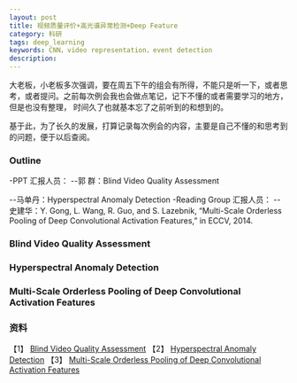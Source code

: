 ```yaml
---
layout: post
title: 视频质量评价+高光谱异常检测+Deep Feature
category: 科研
tags: deep_learning
keywords: CNN，video representation，event detection
description: 
---
```


大老板，小老板多次强调，要在周五下午的组会有所得，不能只是听一下，或者思考，或者提问。之前每次例会我也会做点笔记，记下不懂的或者需要学习的地方，但是也没有整理，
时间久了也就基本忘了之前听到的和想到的。

基于此，为了长久的发展，打算记录每次例会的内容，主要是自己不懂的和思考到的问题，便于以后查阅。

### Outline
-PPT 汇报人员：
--郭    群：Blind Video Quality Assessment

--马单丹：Hyperspectral Anomaly Detection
-Reading Group 汇报人员：
--史建华：Y. Gong, L. Wang, R. Guo, and S. Lazebnik, “Multi-Scale Orderless Pooling of Deep Convolutional Activation Features,” in ECCV, 2014. 

### Blind Video Quality Assessment

### Hyperspectral Anomaly Detection

### Multi-Scale Orderless Pooling of Deep Convolutional Activation Features

### 资料

【1】 [Blind Video Quality Assessment]()
【2】 [Hyperspectral Anomaly Detection]()
【3】 [Multi-Scale Orderless Pooling of Deep Convolutional Activation Features](http://arxiv.org/abs/1403.1840)